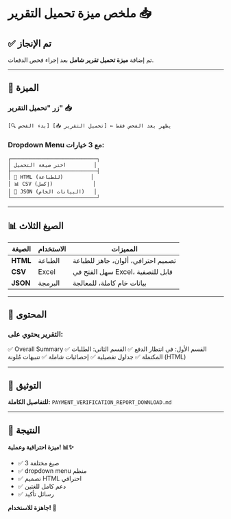# ملخص ميزة تحميل التقرير 📥

## ✅ تم الإنجاز

تم إضافة **ميزة تحميل تقرير شامل** بعد إجراء فحص الدفعات.

---

## 🎯 الميزة

### زر "تحميل التقرير" 📥
```
[🔍 بدء الفحص] [📥 تحميل التقرير] ← يظهر بعد الفحص فقط
```

### Dropdown Menu مع 3 خيارات:
```
┌────────────────────────────┐
│ اختر صيغة التحميل         │
├────────────────────────────┤
│ 📄 HTML (للطباعة)         │
│ 📊 CSV (إكسل)             │
│ 🔢 JSON (البيانات الخام)   │
└────────────────────────────┘
```

---

## 📊 الصيغ الثلاث

| الصيغة | الاستخدام | المميزات |
|--------|-----------|----------|
| **HTML** | الطباعة | تصميم احترافي، ألوان، جاهز للطباعة |
| **CSV** | Excel | سهل الفتح في Excel، قابل للتصفية |
| **JSON** | البرمجة | بيانات خام كاملة، للمعالجة |

---

## 🎨 المحتوى

### التقرير يحتوي على:
✅ Overall Summary
✅ القسم الأول: في انتظار الدفع
✅ القسم الثاني: الطلبات المكتملة
✅ جداول تفصيلية
✅ إحصائيات شاملة
✅ تنبيهات مُلونة (HTML)

---

## 📝 التوثيق

**للتفاصيل الكاملة:** `PAYMENT_VERIFICATION_REPORT_DOWNLOAD.md`

---

## 🎉 النتيجة

**ميزة احترافية وعملية! 📊✨**

- ✅ 3 صيغ مختلفة
- ✅ dropdown menu منظم
- ✅ تصميم HTML احترافي
- ✅ دعم كامل للغتين
- ✅ رسائل تأكيد

**جاهزة للاستخدام! 🚀**


